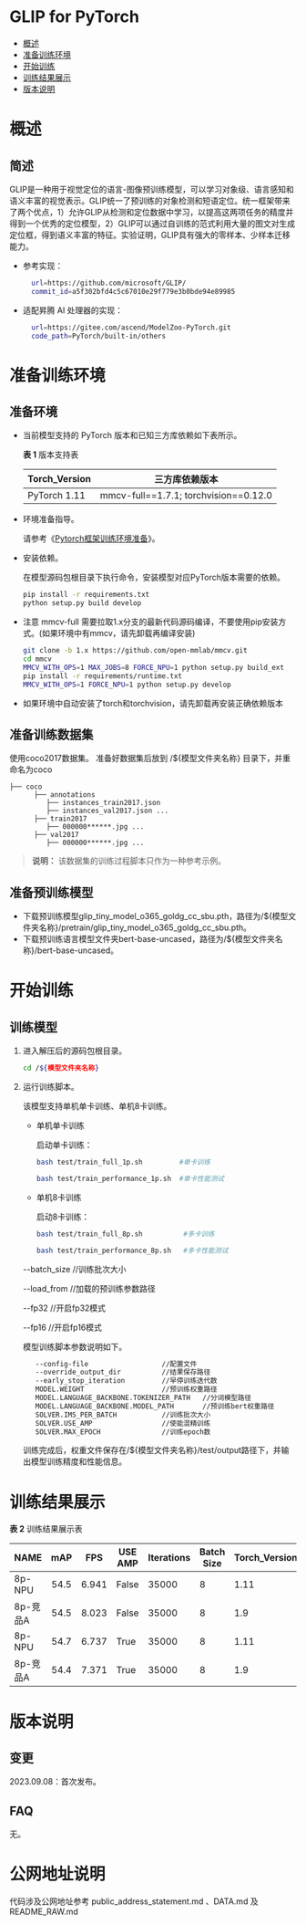 # GLIP for PyTorch

-   [概述](#1)
-   [准备训练环境](#2)
-   [开始训练](#3)
-   [训练结果展示](#4)
-   [版本说明](#5)

# 概述

## 简述

GLIP是一种用于视觉定位的语言-图像预训练模型，可以学习对象级、语言感知和语义丰富的视觉表示。GLIP统一了预训练的对象检测和短语定位。统一框架带来了两个优点，1）允许GLIP从检测和定位数据中学习，以提高这两项任务的精度并得到一个优秀的定位模型，2）GLIP可以通过自训练的范式利用大量的图文对生成定位框，得到语义丰富的特征。实验证明，GLIP具有强大的零样本、少样本迁移能力。
- 参考实现：
  
  ```bash
    url=https://github.com/microsoft/GLIP/
    commit_id=a5f302bfd4c5c67010e29f779e3b0bde94e89985
  ```

- 适配昇腾 AI 处理器的实现：

  ```bash
    url=https://gitee.com/ascend/ModelZoo-PyTorch.git
    code_path=PyTorch/built-in/others
  ```

# 准备训练环境

## 准备环境

- 当前模型支持的 PyTorch 版本和已知三方库依赖如下表所示。

  ****表 1**** 版本支持表

  | Torch_Version |                三方库依赖版本                |
  |---------------|:-------------------------------------:|
  | PyTorch 1.11  | mmcv-full==1.7.1; torchvision==0.12.0 |


- 环境准备指导。

  请参考《[Pytorch框架训练环境准备](https://www.hiascend.com/document/detail/zh/ModelZoo/pytorchframework/ptes)》。

- 安装依赖。

  在模型源码包根目录下执行命令，安装模型对应PyTorch版本需要的依赖。

  ```bash
  pip install -r requirements.txt
  python setup.py build develop
  ```
- 注意 mmcv-full 需要拉取1.x分支的最新代码源码编译，不要使用pip安装方式。(如果环境中有mmcv，请先卸载再编译安装)

  ```bash
  git clone -b 1.x https://github.com/open-mmlab/mmcv.git
  cd mmcv
  MMCV_WITH_OPS=1 MAX_JOBS=8 FORCE_NPU=1 python setup.py build_ext
  pip install -r requirements/runtime.txt
  MMCV_WITH_OPS=1 FORCE_NPU=1 python setup.py develop
  ```
- 如果环境中自动安装了torch和torchvision，请先卸载再安装正确依赖版本

  
## 准备训练数据集

   使用coco2017数据集。
   准备好数据集后放到 /${模型文件夹名称} 目录下，并重命名为coco

   ```
   ├── coco
         ├── annotations               
         	├── instances_train2017.json
         	├── instances_val2017.json ...
         ├── train2017
         	├── 000000******.jpg ...
         ├── val2017
         	├── 000000******.jpg ...
   ```

   > **说明：** 
   >该数据集的训练过程脚本只作为一种参考示例。
   

## 准备预训练模型
- 下载预训练模型glip_tiny_model_o365_goldg_cc_sbu.pth，路径为/${模型文件夹名称}/pretrain/glip_tiny_model_o365_goldg_cc_sbu.pth。
- 下载预训练语言模型文件夹bert-base-uncased，路径为/${模型文件夹名称}/bert-base-uncased。

# 开始训练

## 训练模型

1. 进入解压后的源码包根目录。

   ```bash
   cd /${模型文件夹名称} 
   ```

2. 运行训练脚本。

   该模型支持单机单卡训练、单机8卡训练。

   + 单机单卡训练

     启动单卡训练：

     ```bash
     bash test/train_full_1p.sh         #单卡训练
     
     bash test/train_performance_1p.sh  #单卡性能测试
     ```
   
   + 单机8卡训练
   
     启动8卡训练：
   
     ```bash
     bash test/train_full_8p.sh          #多卡训练
     
     bash test/train_performance_8p.sh   #多卡性能测试
     ```

   --batch_size                      //训练批次大小

   --load_from                       //加载的预训练参数路径

   --fp32                            //开启fp32模式

   --fp16                            //开启fp16模式


   模型训练脚本参数说明如下。

   ```bash
      --config-file                  //配置文件
      --override_output_dir          //结果保存路径
      --early_stop_iteration         //早停训练迭代数
      MODEL.WEIGHT                   //预训练权重路径
      MODEL.LANGUAGE_BACKBONE.TOKENIZER_PATH   //分词模型路径
      MODEL.LANGUAGE_BACKBONE.MODEL_PATH       //预训练bert权重路径
      SOLVER.IMS_PER_BATCH           //训练批次大小
      SOLVER.USE_AMP                 //使能混精训练
      SOLVER.MAX_EPOCH               //训练epoch数
   ```  
    
   训练完成后，权重文件保存在/${模型文件夹名称}/test/output路径下，并输出模型训练精度和性能信息。
     

# 训练结果展示

**表 2**  训练结果展示表

| NAME   | mAP  |  FPS  | USE AMP | Iterations | Batch Size |Torch_Version |
|--------|:----:|:-----:|---------|------------|------------| ---------------|
| 8p-NPU | 54.5 | 6.941 | False   | 35000      | 8          |1.11          |
| 8p-竞品A | 54.5 | 8.023 | False   | 35000      | 8          |1.9           |
| 8p-NPU | 54.7 | 6.737 | True   | 35000      | 8          |1.11          |
| 8p-竞品A | 54.4 | 7.371 | True   | 35000      | 8          |1.9           |



# 版本说明

## 变更

2023.09.08：首次发布。
## FAQ
无。

# 公网地址说明

代码涉及公网地址参考 public_address_statement.md 、DATA.md 及 README_RAW.md
